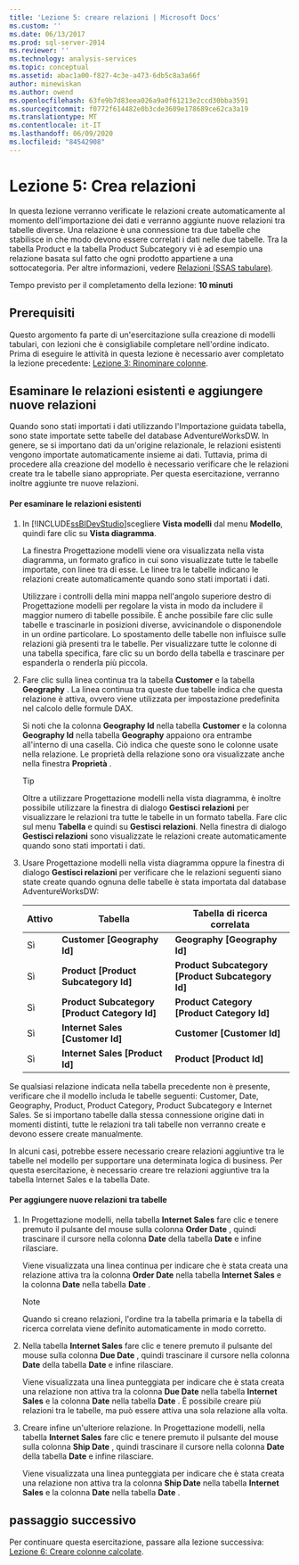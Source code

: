 ```yaml
---
title: 'Lezione 5: creare relazioni | Microsoft Docs'
ms.custom: ''
ms.date: 06/13/2017
ms.prod: sql-server-2014
ms.reviewer: ''
ms.technology: analysis-services
ms.topic: conceptual
ms.assetid: abac1a00-f827-4c3e-a473-6db5c8a3a66f
author: minewiskan
ms.author: owend
ms.openlocfilehash: 63fe9b7d83eea026a9a0f61213e2ccd30bba3591
ms.sourcegitcommit: f0772f614482e0b3cde3609e178689ce62ca3a19
ms.translationtype: MT
ms.contentlocale: it-IT
ms.lasthandoff: 06/09/2020
ms.locfileid: "84542908"
---
```

# <a name="lesson-5-create-relationships"></a>Lezione 5: Crea relazioni
  In questa lezione verranno verificate le relazioni create automaticamente al momento dell'importazione dei dati e verranno aggiunte nuove relazioni tra tabelle diverse. Una relazione è una connessione tra due tabelle che stabilisce in che modo devono essere correlati i dati nelle due tabelle. Tra la tabella Product e la tabella Product Subcategory vi è ad esempio una relazione basata sul fatto che ogni prodotto appartiene a una sottocategoria. Per altre informazioni, vedere [Relazioni &#40;SSAS tabulare&#41;](tabular-models/relationships-ssas-tabular.md).  
  
 Tempo previsto per il completamento della lezione: **10 minuti**  
  
## <a name="prerequisites"></a>Prerequisiti  
 Questo argomento fa parte di un'esercitazione sulla creazione di modelli tabulari, con lezioni che è consigliabile completare nell'ordine indicato. Prima di eseguire le attività in questa lezione è necessario aver completato la lezione precedente: [Lezione 3: Rinominare colonne](rename-columns.md).  
  
## <a name="review-existing-relationships-and-add-new-relationships"></a>Esaminare le relazioni esistenti e aggiungere nuove relazioni  
 Quando sono stati importati i dati utilizzando l'Importazione guidata tabella, sono state importate sette tabelle del database AdventureWorksDW. In genere, se si importano dati da un'origine relazionale, le relazioni esistenti vengono importate automaticamente insieme ai dati. Tuttavia, prima di procedere alla creazione del modello è necessario verificare che le relazioni create tra le tabelle siano appropriate. Per questa esercitazione, verranno inoltre aggiunte tre nuove relazioni.  
  
#### <a name="to-review-existing-relationships"></a>Per esaminare le relazioni esistenti  
  
1.  In [!INCLUDE[ssBIDevStudio](../includes/ssbidevstudio-md.md)]scegliere **Vista modelli** dal menu **Modello**, quindi fare clic su **Vista diagramma**.  
  
     La finestra Progettazione modelli viene ora visualizzata nella vista diagramma, un formato grafico in cui sono visualizzate tutte le tabelle importate, con linee tra di esse. Le linee tra le tabelle indicano le relazioni create automaticamente quando sono stati importati i dati.  
  
     Utilizzare i controlli della mini mappa nell'angolo superiore destro di Progettazione modelli per regolare la vista in modo da includere il maggior numero di tabelle possibile. È anche possibile fare clic sulle tabelle e trascinarle in posizioni diverse, avvicinandole o disponendole in un ordine particolare. Lo spostamento delle tabelle non influisce sulle relazioni già presenti tra le tabelle. Per visualizzare tutte le colonne di una tabella specifica, fare clic su un bordo della tabella e trascinare per espanderla o renderla più piccola.  
  
2.  Fare clic sulla linea continua tra la tabella **Customer** e la tabella **Geography** . La linea continua tra queste due tabelle indica che questa relazione è attiva, ovvero viene utilizzata per impostazione predefinita nel calcolo delle formule DAX.  
  
     Si noti che la colonna **Geography Id** nella tabella **Customer** e la colonna **Geography Id** nella tabella **Geography** appaiono ora entrambe all'interno di una casella. Ciò indica che queste sono le colonne usate nella relazione. Le proprietà della relazione sono ora visualizzate anche nella finestra **Proprietà** .  
  
    > [!TIP]  
    >  Oltre a utilizzare Progettazione modelli nella vista diagramma, è inoltre possibile utilizzare la finestra di dialogo **Gestisci relazioni** per visualizzare le relazioni tra tutte le tabelle in un formato tabella. Fare clic sul menu **Tabella** e quindi su **Gestisci relazioni**. Nella finestra di dialogo **Gestisci relazioni** sono visualizzate le relazioni create automaticamente quando sono stati importati i dati.  
  
3.  Usare Progettazione modelli nella vista diagramma oppure la finestra di dialogo **Gestisci relazioni** per verificare che le relazioni seguenti siano state create quando ognuna delle tabelle è stata importata dal database AdventureWorksDW:  
  
    |Attivo|Tabella|Tabella di ricerca correlata|  
    |------------|-----------|--------------------------|  
    |Sì|**Customer [Geography Id]**|**Geography [Geography Id]**|  
    |Sì|**Product [Product Subcategory Id]**|**Product Subcategory [Product Subcategory Id]**|  
    |Sì|**Product Subcategory [Product Category Id]**|**Product Category [Product Category Id]**|  
    |Sì|**Internet Sales [Customer Id]**|**Customer [Customer Id]**|  
    |Sì|**Internet Sales [Product Id]**|**Product [Product Id]**|  
  
 Se qualsiasi relazione indicata nella tabella precedente non è presente, verificare che il modello includa le tabelle seguenti: Customer, Date, Geography, Product, Product Category, Product Subcategory e Internet Sales. Se si importano tabelle dalla stessa connessione origine dati in momenti distinti, tutte le relazioni tra tali tabelle non verranno create e devono essere create manualmente.  
  
 In alcuni casi, potrebbe essere necessario creare relazioni aggiuntive tra le tabelle nel modello per supportare una determinata logica di business. Per questa esercitazione, è necessario creare tre relazioni aggiuntive tra la tabella Internet Sales e la tabella Date.  
  
#### <a name="to-add-new-relationships-between-tables"></a>Per aggiungere nuove relazioni tra tabelle  
  
1.  In Progettazione modelli, nella tabella **Internet Sales** fare clic e tenere premuto il pulsante del mouse sulla colonna **Order Date** , quindi trascinare il cursore nella colonna **Date** della tabella **Date** e infine rilasciare.  
  
     Viene visualizzata una linea continua per indicare che è stata creata una relazione attiva tra la colonna **Order Date** nella tabella **Internet Sales** e la colonna **Date** nella tabella **Date** .  
  
    > [!NOTE]  
    >  Quando si creano relazioni, l'ordine tra la tabella primaria e la tabella di ricerca correlata viene definito automaticamente in modo corretto.  
  
2.  Nella tabella **Internet Sales** fare clic e tenere premuto il pulsante del mouse sulla colonna **Due Date** , quindi trascinare il cursore nella colonna **Date** della tabella **Date** e infine rilasciare.  
  
     Viene visualizzata una linea punteggiata per indicare che è stata creata una relazione non attiva tra la colonna **Due Date** nella tabella **Internet Sales** e la colonna **Date** nella tabella **Date** . È possibile creare più relazioni tra le tabelle, ma può essere attiva una sola relazione alla volta.  
  
3.  Creare infine un'ulteriore relazione. In Progettazione modelli, nella tabella **Internet Sales** fare clic e tenere premuto il pulsante del mouse sulla colonna **Ship Date** , quindi trascinare il cursore nella colonna **Date** della tabella **Date** e infine rilasciare.  
  
     Viene visualizzata una linea punteggiata per indicare che è stata creata una relazione non attiva tra la colonna **Ship Date** nella tabella **Internet Sales** e la colonna **Date** nella tabella **Date** .  
  
## <a name="next-step"></a>passaggio successivo  
 Per continuare questa esercitazione, passare alla lezione successiva: [Lezione 6: Creare colonne calcolate](lesson-5-create-calculated-columns.md).  
  
  
